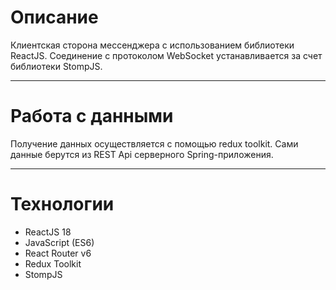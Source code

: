 # Описание
Клиентская сторона мессенджера с использованием библиотеки ReactJS. Соединение с протоколом WebSocket устанавливается за счет библиотеки StompJS.

---

# Работа с данными
Получение данных осуществляется с помощью redux toolkit. Сами данные берутся из REST Api серверного Spring-приложения.

---
# Технологии
- ReactJS 18
- JavaScript (ES6)
- React Router v6
- Redux Toolkit
- StompJS
